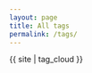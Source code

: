 ```yaml
---
layout: page
title: All tags
permalink: /tags/
---
```


<p class="tag-cloud">
  {{ site | tag_cloud }}
</p>
